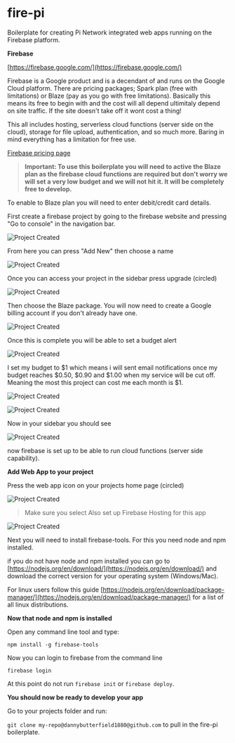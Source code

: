 # fire-pi

Boilerplate for creating Pi Network integrated web apps running on the Firebase platform.

**Firebase**

[https://firebase.google.com/](https://firebase.google.com/)

Firebase is a Google product and is a decendant of and runs on the Google Cloud platform. There are pricing packages; Spark plan (free with limitations) or Blaze (pay as you go with free limitations). Basically this means its free to begin with and the cost will all depend ultimitaly depend on site traffic. If the site doesn't take off it wont cost a thing! 

This all includes hosting, serverless cloud functions (server side on the cloud), storage for file upload, authentication, and so much more. Baring in mind everything has a limitation for free use.

[Firebase pricing page](https://firebase.google.com/pricing)

> **Important: To use this boilerplate you will need to active the Blaze plan as the firebase cloud functions are required but don't worry we will set a very low budget and we will not hit it. It will be completely free to develop.**

To enable to Blaze plan you will need to enter debit/credit card details.

First create a firebase project by going to the firebase website and pressing "Go to console" in the navigation bar.

![Project Created](https://firebasestorage.googleapis.com/v0/b/firepi-react.appspot.com/o/repo-guide%2Fbanner.png?alt=media&token=4d5808ed-4d81-4805-a077-82cd90b014d7)

From here you can press "Add New" then choose a name

![Project Created](https://firebasestorage.googleapis.com/v0/b/firepi-react.appspot.com/o/repo-guide%2Fcreated.png?alt=media&token=49e0a5c4-2d33-4f77-9220-b2bc90c16756)


Once you can access your project in the sidebar press upgrade (circled)


![Project Created](https://firebasestorage.googleapis.com/v0/b/firepi-react.appspot.com/o/repo-guide%2Fsidebar.jpg?alt=media&token=8977bc76-835b-40e1-8a74-f3867d099237)


Then choose the Blaze package. You will now need to create a Google billing account if you don't already have one.


![Project Created](https://firebasestorage.googleapis.com/v0/b/firepi-react.appspot.com/o/repo-guide%2Fpricing%201.png?alt=media&token=71f3ca1b-add9-4a59-9538-b3a2ed8948c0)

Once this is complete you will be able to set a budget alert 

![Project Created](https://firebasestorage.googleapis.com/v0/b/firepi-react.appspot.com/o/repo-guide%2Fpricing%202.png?alt=media&token=6bba3e07-3adb-4934-950a-3f03dcd766f2)

I set my budget to $1 which means i will sent email notifications once my budget reaches $0.50, $0.90 and $1.00 when my service will be cut off. Meaning the most this project can cost me each month is $1.

![Project Created](https://firebasestorage.googleapis.com/v0/b/firepi-react.appspot.com/o/repo-guide%2Fpricing%203.png?alt=media&token=9b4d2071-eca7-47be-93ef-63772c863d24)



![Project Created](https://firebasestorage.googleapis.com/v0/b/firepi-react.appspot.com/o/repo-guide%2Fpricing%204.png?alt=media&token=9f3292d5-0fb6-44da-bd62-8dfe0d890130)


Now in your sidebar you should see 

![Project Created](https://firebasestorage.googleapis.com/v0/b/firepi-react.appspot.com/o/repo-guide%2Fpricing%205.png?alt=media&token=d8cd72d9-9cff-482e-a640-3dbc98ce48be)

now firebase is set up to be able to run cloud functions (server side capability).

**Add Web App to your project**

Press the web app icon on your projects home page (circled)

![Project Created](https://firebasestorage.googleapis.com/v0/b/firepi-react.appspot.com/o/repo-guide%2F2.png?alt=media&token=85b8e5ac-b39c-4d11-930f-ba5715cb89f6)

> Make sure you select Also set up Firebase Hosting for this app

![Project Created](https://firebasestorage.googleapis.com/v0/b/firepi-react.appspot.com/o/repo-guide%2F3.png?alt=media&token=a6b014bb-50ae-459a-aeed-f824ff5e1a7e)

Next you will need to install firebase-tools. For this you need node and npm installed.

if you do not have node and npm installed you can go to [https://nodejs.org/en/download/](https://nodejs.org/en/download/) and download the correct version for your operating system (Windows/Mac).

For linux users follow this guide [https://nodejs.org/en/download/package-manager/](https://nodejs.org/en/download/package-manager/) for a list of all linux distributions.

**Now that node and npm is installed**

Open any command line tool and type:

`npm install -g firebase-tools`

Now you can login to firebase from the command line

`firebase login`

At this point do not run `firebase init`  or  `firebase deploy`.

**You should now be ready to develop your app**

Go to your projects folder and run:

`git clone my-repo@dannybutterfield1880@github.com` to pull in the fire-pi boilerplate. 





